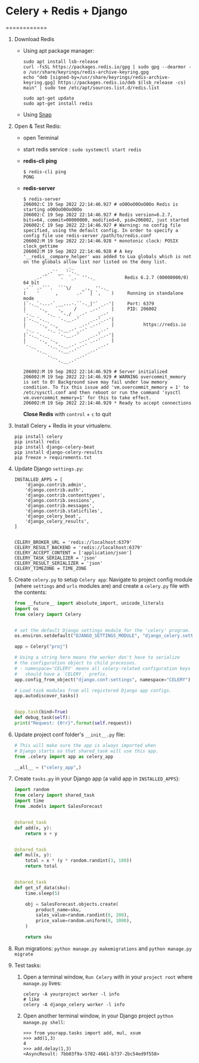 # Celery + Redis + Django

============
1. Download Redis
    - Using apt package manager:
        ```
        sudo apt install lsb-release
        curl -fsSL https://packages.redis.io/gpg | sudo gpg --dearmor -o /usr/share/keyrings/redis-archive-keyring.gpg
        echo "deb [signed-by=/usr/share/keyrings/redis-archive-keyring.gpg] https://packages.redis.io/deb $(lsb_release -cs) main" | sudo tee /etc/apt/sources.list.d/redis.list
        
        sudo apt-get update
        sudo apt-get install redis
        ```

    - Using [Snap](https://snapcraft.io/store)


2. Open & Test Redis:
    - open Terminal
    - start  redis service   : `sudo systemctl start redis`
    - **redis-cli ping**
        ```
        $ redis-cli ping
        PONG
        ```

    - **redis-server**
        ```
        $ redis-server
        206002:C 19 Sep 2022 22:14:46.927 # oO0OoO0OoO0Oo Redis is starting oO0OoO0OoO0Oo
        206002:C 19 Sep 2022 22:14:46.927 # Redis version=6.2.7, bits=64, commit=00000000, modified=0, pid=206002, just started
        206002:C 19 Sep 2022 22:14:46.927 # Warning: no config file specified, using the default config. In order to specify a config file use redis-server /path/to/redis.conf
        206002:M 19 Sep 2022 22:14:46.928 * monotonic clock: POSIX clock_gettime
        206002:M 19 Sep 2022 22:14:46.928 # A key '__redis__compare_helper' was added to Lua globals which is not on the globals allow list nor listed on the deny list.
                        _._                                                  
                _.-``__ ''-._                                             
            _.-``    `.  `_.  ''-._           Redis 6.2.7 (00000000/0) 64 bit
        .-`` .-```.  ```\/    _.,_ ''-._                                  
        (    '      ,       .-`  | `,    )     Running in standalone mode
        |`-._`-...-` __...-.``-._|'` _.-'|     Port: 6379
        |    `-._   `._    /     _.-'    |     PID: 206002
        `-._    `-._  `-./  _.-'    _.-'                                   
        |`-._`-._    `-.__.-'    _.-'_.-'|                                  
        |    `-._`-._        _.-'_.-'    |           https://redis.io       
        `-._    `-._`-.__.-'_.-'    _.-'                                   
        |`-._`-._    `-.__.-'    _.-'_.-'|                                  
        |    `-._`-._        _.-'_.-'    |                                  
        `-._    `-._`-.__.-'_.-'    _.-'                                   
            `-._    `-.__.-'    _.-'                                       
                `-._        _.-'                                           
                    `-.__.-'                                               

        206002:M 19 Sep 2022 22:14:46.929 # Server initialized
        206002:M 19 Sep 2022 22:14:46.929 # WARNING overcommit_memory is set to 0! Background save may fail under low memory condition. To fix this issue add 'vm.overcommit_memory = 1' to /etc/sysctl.conf and then reboot or run the command 'sysctl vm.overcommit_memory=1' for this to take effect.
        206002:M 19 Sep 2022 22:14:46.929 * Ready to accept connections

        ```
        **Close Redis** with `control` + `c` to quit

3. Install Celery + Redis in your virtualenv.
    ```
    pip install celery
    pip install redis
    pip install django-celery-beat
    pip install django-celery-results
    pip freeze > requirements.txt
    ```

4. Update Django `settings.py`:
    ```
    INSTALLED_APPS = [
        'django.contrib.admin',
        'django.contrib.auth',
        'django.contrib.contenttypes',
        'django.contrib.sessions',
        'django.contrib.messages',
        'django.contrib.staticfiles',
        'django_celery_beat',
        'django_celery_results',
    ]


    CELERY_BROKER_URL = 'redis://localhost:6379'
    CELERY_RESULT_BACKEND = 'redis://localhost:6379'
    CELERY_ACCEPT_CONTENT = ['application/json']
    CELERY_TASK_SERIALIZER = 'json'
    CELERY_RESULT_SERIALIZER = 'json'
    CELERY_TIMEZONE = TIME_ZONE
    ```

5. Create `celery.py` to setup `Celery app`:
    Navigate to project config module (where `settings` and `urls` modules are) and create a `celery.py` file with the contents:
    ```py
    from __future__ import absolute_import, unicode_literals
    import os
    from celery import Celery
    
    
    # set the default Django settings module for the 'celery' program.
    os.environ.setdefault("DJANGO_SETTINGS_MODULE", "django_celery.settings")
    
    app = Celery("proj")
    
    # Using a string here means the worker don't have to serialize
    # the configuration object to child processes.
    # - namespace='CELERY' means all celery-related configuration keys
    #   should have a `CELERY_` prefix.
    app.config_from_object("django.conf:settings", namespace="CELERY")
    
    # Load task modules from all registered Django app configs.
    app.autodiscover_tasks()
    
    
    @app.task(bind=True)
    def debug_task(self):
    print("Request: {0!r}".format(self.request))

    ```
6. Update project conf folder's `__init__.py` file:
    ```py
    # This will make sure the app is always imported when
    # Django starts so that shared_task will use this app.
    from .celery import app as celery_app
    
    __all__ = ("celery_app",)

    ```
   
7. Create `tasks.py` in your Django app (a valid app in `INSTALLED_APPS`):
    ```py
    import random
    from celery import shared_task
    import time
    from .models import SalesForecast
    
    
    @shared_task
    def add(x, y):
        return x + y
    
    
    @shared_task
    def mul(x, y):
        total = x * (y * random.randint(3, 100))
        return total
    
    
    @shared_task
    def get_sf_data(sku):
        time.sleep(5)
    
        obj = SalesForecast.objects.create(
            product_name=sku,
            sales_value=random.randint(0, 200),
            price_value=random.uniform(0, 1000),
        )
    
        return sku

    ```
8. Run migrations: 
    `python manage.py makemigrations` 
    and 
    `python manage.py migrate`


9. Test tasks:
    1. Open a terminal window, `Run Celery` with in your `project root` where `manage.py` lives:

        ```
        celery -A yourproject worker -l info
        # like 
        celery -A django_celery worker -l info
        ```

    2. Open another terminal window, in your Django project `python manage.py shell`:

        ```
        >>> from yourapp.tasks import add, mul, xsum
        >>> add(1,3)
        4
        >>> add.delay(1,3)
        <AsyncResult: 7bb03f9a-5702-4661-b737-2bc54ed9f558>
        ```
    